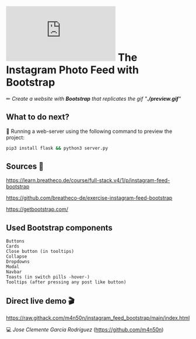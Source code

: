 # ![4Geeks Logo](http://assets.breatheco.de/apis/img/images.php?blob&random&cat=icon&tags=4geeks,16) The Instagram Photo Feed with Bootstrap

✏ *Create a website with **Bootstrap** that replicates the gif "**./preview.gif**"*

## What to do next?

📄 Running a web-server using the following command to preview the project:

```sh
pip3 install flask && python3 server.py
```

## Sources 📌

<https://learn.breatheco.de/course/full-stack.v4/1/p/instagram-feed-bootstrap>

<https://github.com/breatheco-de/exercise-instagram-feed-bootstrap>

<https://getbootstrap.com/>

## Used Bootstrap components

```text
Buttons
Cards
Close button (in tooltips)
Collapse
Dropdowns
Modal
Navbar
Toasts (in switch pills -hover-)
Tooltips (after pressing any post like button)
```

## Direct live demo 🎬

<https://raw.githack.com/m4n50n/instagram_feed_bootstrap/main/index.html>

💻 _Jose Clemente García Rodríguez_ (<https://github.com/m4n50n>)
